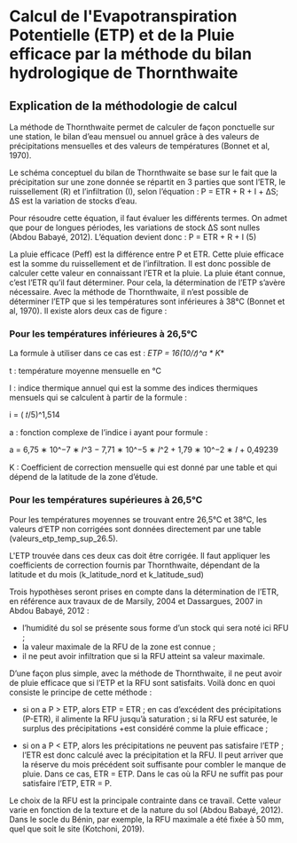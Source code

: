 # Calcul de l'Evapotranspiration Potentielle (ETP) et de la Pluie efficace par la méthode du bilan hydrologique de Thornthwaite

## Explication de la méthodologie de calcul

La méthode de Thornthwaite permet de calculer de façon ponctuelle sur une station, le bilan d’eau mensuel ou annuel grâce à des 
valeurs de précipitations mensuelles et des valeurs de températures (Bonnet et al, 1970).

Le schéma conceptuel du bilan de Thornthwaite se base sur le fait que la précipitation sur une zone donnée se répartit en 3 parties que sont l’ETR, le ruissellement (R) et l’infiltration (I), 
selon l’équation :
P = ETR + R + I + ΔS;   ΔS est la variation de stocks d’eau. 

Pour résoudre cette équation, il faut évaluer les différents termes. On admet que pour de longues périodes, les variations de stock ΔS sont nulles (Abdou Babayé, 2012). L’équation devient 
donc : 
P = ETR + R + I   (5) 

La pluie efficace (Peff) est la différence entre P et ETR. Cette pluie efficace est la somme du ruissellement et de l’infiltration. Il est donc possible de calculer cette valeur en connaissant 
l’ETR et la pluie. La pluie étant connue, c’est l’ETR qu’il faut déterminer. Pour cela, la détermination de l’ETP s’avère nécessaire. Avec la méthode de Thornthwaite, il n’est possible 
de déterminer l’ETP que si les températures sont inférieures à 38°C (Bonnet et al, 1970). Il existe alors deux cas de figure : 

### Pour les températures inférieures à 26,5°C  
La formule à utiliser dans ce cas est : 
**ETP = 16*(10/𝑡)^a * K**
  
t : température moyenne mensuelle en °C 

I : indice thermique annuel qui est la somme des indices thermiques mensuels qui se calculent à partir de la formule :

i = ( 𝑡/5)^1,514  

a : fonction complexe de l’indice i ayant pour formule : 

a = 6,75 ∗ 10^−7 ∗ 𝐼^3 − 7,71 ∗ 10^−5 ∗ 𝐼^2 + 1,79 ∗ 10^−2 ∗ 𝐼 + 0,49239  

K : Coefficient de correction mensuelle qui est donné par une table et qui dépend de la latitude de la zone d’étude.

### Pour les températures supérieures à 26,5°C
  
Pour les températures moyennes se trouvant entre 26,5°C et 38°C, les valeurs d’ETP non corrigées sont données directement par une table (valeurs_etp_temp_sup_26.5).

L'ETP trouvée dans ces deux cas doit être corrigée. Il faut appliquer les coefficients de correction fournis par Thornthwaite, dépendant de la latitude et du mois (k_latitude_nord et k_latitude_sud) 
 
Trois hypothèses seront prises en compte dans la détermination de l’ETR, en référence aux travaux de de Marsily, 2004 et Dassargues, 2007 in Abdou Babayé, 2012 : 
+ l’humidité du sol se présente sous forme d’un stock qui sera noté ici RFU ; 
+ la valeur maximale de la RFU de la zone est connue ; 
+ il ne peut avoir infiltration que si la RFU atteint sa valeur maximale. 

D’une façon plus simple, avec la méthode de Thornthwaite, il ne peut avoir de pluie efficace que si l’ETP et la RFU sont satisfaits. Voilà donc en quoi consiste le principe de 
cette méthode :

+ si on a P > ETP, alors ETP = ETR ; en cas d’excédent des précipitations (P-ETR), il alimente la RFU jusqu’à saturation ; si la RFU est saturée, le surplus des précipitations +est considéré comme la pluie efficace ;

+ si on a P < ETP, alors les précipitations ne peuvent pas satisfaire l’ETP ; l’ETR est donc calculé avec la précipitation et la RFU. Il peut arriver que la réserve du mois précédent soit suffisante pour combler le manque de pluie. Dans ce cas, ETR = ETP. Dans le cas 
où la RFU ne suffit pas pour satisfaire l’ETP, ETR = P.

Le choix de la RFU est la principale contrainte dans ce travail. Cette valeur varie en fonction de la texture et de la nature du sol (Abdou Babayé, 2012). Dans le socle du Bénin, par exemple, la RFU maximale a été fixée à 50 mm, quel que soit le site (Kotchoni, 2019). 
